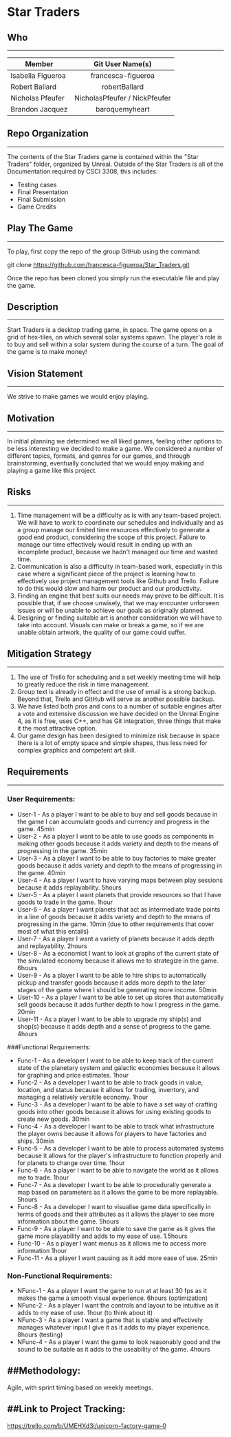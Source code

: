 # Star Traders

## Who
------

| Member            | Git User Name(s)             |
| ------------------|:----------------------------:|
| Isabella Figueroa |francesca-figueroa            |
| Robert Ballard    |robertBallard                 |
| Nicholas Pfeufer  |NicholasPfeufer / NickPfeufer |
| Brandon Jacquez   | baroquemyheart               |

## Repo Organization
------

The contents of the Star Traders game is contained within the "Star Traders" folder, organized by Unreal. 
Outside of the Star Traders is all of the Documentation required by CSCI 3308, this includes: 
* Testing cases
* Final Presentation
* Final Submission
* Game Credits 


## Play The Game 
------
To play, first copy the repo of the group GitHub using the command: 
	
git clone https://github.com/francesca-figueroa/Star_Traders.git

Once the repo has been cloned you simply run the executable file and play the game. 


## Description
------

   Start Traders is a desktop trading game, in space. The game opens on a grid of hex-tiles, on which several solar systems spawn. 
   The player's role is to buy and sell within a solar system during the course of a turn. The goal of the game is to make money! 

   
## Vision Statement
------

  We strive to make games we would enjoy playing.
  
## Motivation
------

  
  In initial planning we determined we all liked games, feeling other options to be less interesting we decided to make a game. We considered a number of different topics, formats, and genres for our games, and through brainstorming, eventually concluded that we would enjoy making and playing a game like this project. 
  
## Risks
------


  1. Time management will be a difficulty as is with any team-based project. We will have to work to coordinate our schedules and individually and as a group manage our limited time resources effectively to generate a good end product, considering the scope of this project. Failure to manage our time effectively would result in ending up with an incomplete product, because we hadn't managed our time and wasted time.
  2. Communication is also a difficulty in team-based work, especially in this case where a significant piece of the project is learning how to effectively use project management tools like Github and Trello. Failure to do this would slow and harm our product and our productivity.
  3. Finding an engine that best suits our needs may prove to be difficult. It is possible that, if we choose unwisely, that we may encounter unforseen issues or will be unable to achieve our goals as originally planned. 
  4. Designing or finding suitable art is another consideration we will have to take into account. Visuals can make or break a game, so if we are unable obtain artwork, the quality of our game could suffer. 
  

## Mitigation Strategy
------


  1. The use of Trello for scheduling and a set weekly meeting time will help to greatly reduce the risk in time management. 
  2. Group text is already in effect and the use of email is a strong backup. Beyond that, Trello and GitHub will serve as another possible backup. 
  3. We have listed both pros and cons to a number of suitable engines after a vote and extensive discussion we have decided on the Unreal Engine 4, as it is free, uses C++, and has Git integration, three things that make it the most attractive option.
  4. Our game design has been designed to minimize risk because in space there is a lot of empty space and simple shapes, thus less need for complex graphics and competent art skill. 

## Requirements
------

### User Requirements: 

* User-1 - As a player I want to be able to buy and sell goods because in the game I can accumulate goods and currency and progress in the game. 45min
* User-2 - As a player I want to be able to use goods as components in making other goods because it adds variety and depth to the means of progressing in the game. 35min
* User-3 - As a player I want to be able to buy factories to make greater goods because it adds variety and depth to the means of progressing in the game. 40min
* User-4 - As a player I want to have varying maps between play sessions because it adds replayability. 5hours
* User-5 - As a player I want planets that provide resources so that I have goods to trade in the game. 1hour
* User-6 - As a player I want planets that act as intermediate trade points in a line of goods because it adds variety and depth to the means of progressing in the game. 10min (due to other requirements that cover most of what this entails)
* User-7 - As a player I want a variety of planets because it adds depth and replayability. 2hours
* User-8 - As a economist I want to look at graphs of the current state of the simulated economy because it allows me to strategize in the game. 6hours
* User-9 - As a player I want to be able to hire ships to automatically pickup and transfer goods because it adds more depth to the later stages of the game where I should be generating more income. 50min
* User-10 - As a player I want to be able to set up stores that automatically sell goods because it adds further depth to how I progress in the game. 20min
* User-11 - As a player I want to be able to upgrade my ship(s) and shop(s) because it adds depth and a sense of progress to the game. 4hours

###Functional Requirements: 

* Func-1 - As a developer I want to be able to keep track of the current state of the planetary system and galactic economies because it allows for graphing and price estimates. 1hour
* Func-2 - As a developer I want to be able to track goods in value, location, and status because it allows for trading, inventory, and managing a relatively versitile economy. 1hour
* Func-3 - As a developer I want to be able to have a set way of crafting goods into other goods because it allows for using existing goods to create new goods. 30min
* Func-4 - As a developer I want to be able to track what infrastructure the player owns because it allows for players to have factories and ships. 30min
* Func-5 - As a developer I want to be able to process automated systems because it allows for the player's infrastructure to function properly and for planets to change over time. 1hour
* Func-6 - As a player I want to be able to navigate the world as it allows me to trade. 1hour
* Func-7 - As a developer I want to be able to procedurally generate a map based on parameters as it allows the game to be more replayable. 5hours
* Func-8 - As a developer I want to visualise game data specifically in terms of goods and their attributes as it allows the player to see more information about the game. 5hours 
* Func-9 - As a player I want to be able to save the game as it gives the game more playability and adds to my ease of use. 1.5hours
* Func-10 - As a player I want menus as it allows me to access more information 1hour
* Func-11 - As a player I want pausing as it add more ease of use. 25min

### Non-Functional Requirements: 

* NFunc-1 - As a player I want the game to run at at least 30 fps as it makes the game a smooth visual experience. 6hours (optimization)
* NFunc-2 - As a player I want the controls and layout to be intuitive as it adds to my ease of use. 1hour (to think about it)
* NFunc-3 - As a player I want a game that is stable and effectively manages whatever input I give it as it adds to my player experience. 8hours (testing)
* NFunc-4 - As a player I want the game to look reasonably good and the sound to be suitable as it adds to the useability of the game.             4hours

##Methodology:
------

Agile, with sprint timing based on weekly meetings.


##Link to Project Tracking:
------

https://trello.com/b/UMEHXd3i/unicorn-factory-game-0

